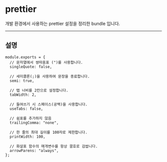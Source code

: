 # prettier

개발 환경에서 사용하는 prettier 설정을 정리한 bundle 입니다.

---

## 설명

```
module.exports = {
  // 문자열에서 쌍따옴표 (")를 사용합니다.
  singleQuote: false,

  // 세미콜론(;)을 사용하여 문장을 종료합니다.
  semi: true,

  // 탭 너비를 2칸으로 설정합니다.
  tabWidth: 2,

  // 들여쓰기 시 스페이스(공백)을 사용합니다.
  useTabs: false,

  // 쉼표를 추가하지 않음
  trailingComma: "none",

  // 한 줄의 최대 길이를 100자로 제한합니다.
  printWidth: 100,

  // 화살표 함수의 매개변수를 항상 괄호로 감쌉니다.
  arrowParens: "always",
};
```
